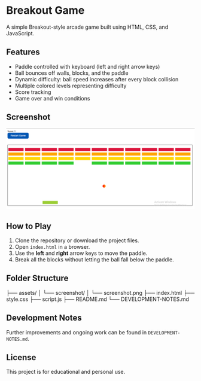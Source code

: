 # Breakout Game

A simple Breakout-style arcade game built using HTML, CSS, and JavaScript.

## Features

- Paddle controlled with keyboard (left and right arrow keys)
- Ball bounces off walls, blocks, and the paddle
- Dynamic difficulty: ball speed increases after every block collision
- Multiple colored levels representing difficulty
- Score tracking
- Game over and win conditions

## Screenshot

![Breakout Game Screenshot](assets/screenshots/screenshot.png)

## How to Play

1. Clone the repository or download the project files.
2. Open `index.html` in a browser.
3. Use the **left** and **right** arrow keys to move the paddle.
4. Break all the blocks without letting the ball fall below the paddle.

## Folder Structure

├── assets/
│ └── screenshot/
│ └── screenshot.png
├── index.html
├── style.css
├── script.js
├── README.md
└── DEVELOPMENT-NOTES.md

## Development Notes

Further improvements and ongoing work can be found in `DEVELOPMENT-NOTES.md`.

## License

This project is for educational and personal use.
